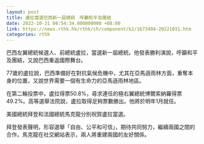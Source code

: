 ```yaml
---
layout: post
title: 盧拉當選巴西新一屆總統　呼籲和平及團結
date: 2022-10-31 08:54:34.000000000 +08:00
link: https://news.rthk.hk/rthk/ch/component/k2/1673404-20221031.htm
categories: rthk
---
```


巴西左翼總統候選人、前總統盧拉，當選新一屆總統。他發表勝利演說，呼籲和平及團結，又說巴西重返國際舞台。

77歲的盧拉說，巴西準備好在對抗氣候危機中，尤其在亞馬遜雨林方面，重奪本身的位置，又說世界需要一個有生命力的亞馬遜雨林地區。

在第二輪投票中，盧拉得票50.8%，尋求連任的極右翼總統博爾索納羅得票49.2%。高等選舉法院說，盧拉取得足夠票數勝出。他將於明年1月就任。

美國總統拜登和法國總統馬克龍分別祝賀盧拉當選。

拜登發表聲明，形容選舉「自由、公平和可信」，期待共同努力，繼續兩國之間的合作。馬克龍在社交網站表示，兩人將重建兩國的友好關係。
